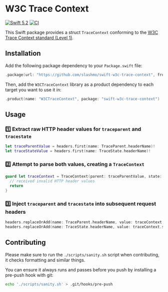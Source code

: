 # W3C Trace Context

[![Swift 5.2](https://img.shields.io/badge/Swift-5.2-ED523F.svg?style=flat)](https://swift.org/download/)
[![CI](https://github.com/slashmo/swift-w3c-trace-context/workflows/CI/badge.svg)](https://github.com/slashmo/swift-w3c-trace-context/actions?query=workflow%3ACI)

This Swift package provides a struct `TraceContext` conforming to
the [W3C Trace Context standard (Level 1)](https://www.w3.org/TR/2020/REC-trace-context-1-20200206/).

## Installation

Add the following package dependency to your `Package.swift` file:

```swift
.package(url: "https://github.com/slashmo/swift-w3c-trace-context", from: "0.5.0")
```

Then, add the `W3CTraceContext` library as a product dependency to each target you want to use it in:

```swift
.product(name: "W3CTraceContext", package: "swift-w3c-trace-context")
```

## Usage

### 1️⃣ Extract raw HTTP header values for `traceparent` and `tracestate`

```swift
let traceParentValue = headers.first(name: TraceParent.headerName)!
let traceStateValue = headers.first(name: TraceState.headerName)!
```

### 2️⃣ Attempt to parse both values, creating a `TraceContext`

```swift
guard let traceContext = TraceContext(parent: traceParentValue, state: traceStateValue) else {
  // received invalid HTTP header values
  return
}
```

### 3️⃣ Inject `traceparent` and `tracestate` into subsequent request headers

```swift
headers.replaceOrAdd(name: TraceParent.headerName, value: traceContext.parent.rawValue)
headers.replaceOrAdd(name: TraceState.headerName, value: traceContext.state.rawValue)
```

## Contributing

Please make sure to run the `./scripts/sanity.sh` script when contributing, it checks formatting and similar things.

You can ensure it always runs and passes before you push by installing a pre-push hook with git:

```sh
echo './scripts/sanity.sh' > .git/hooks/pre-push
```
